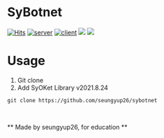 # SyBotnet
[![Hits](https://hits.seeyoufarm.com/api/count/incr/badge.svg?url=https%3A%2F%2Fgithub.com%2Fseungyup26%2Fsybotnet&count_bg=%23FF0000&title_bg=%23555555&icon=&icon_color=%23E7E7E7&title=View&edge_flat=false)](https://hits.seeyoufarm.com)
[![server](https://img.shields.io/badge/server-windows/linux-blue)](https://github.com/seungyup26)
[![client](https://img.shields.io/badge/client-windows-blue)](https://github.com/seungyup26)
  <img src="https://img.shields.io/badge/UDPFlood-pass?style=flat&logo=appveyor">
  <img src="https://img.shields.io/badge/TCPFlood-pass?style=flat&logo=appveyor">

# Usage
1. Git clone
2. Add SyOKet Library v2021.8.24
```
git clone https://github.com/seungyup26/sybotnet
```

<br>

** Made by seungyup26, for education **
